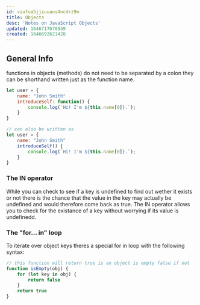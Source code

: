 ```yaml
---
id: viufua5jjzuuans4ncdrz9m
title: Objects
desc: 'Notes on JavaScript Objects'
updated: 1646717678949
created: 1646692621428
---
```

## General Info

functions in objects (methods) do not need to be separated by a colon they can be shorthand written just as the function name.

```javascript
let user = {
    name: "John Smith"
    introduceSelf: function() {
        console.log(`Hi! I'm ${this.name[0]}.`);
    }
}

// can also be written as
let user = {
    name: "John Smith"
    introduceSelf() {
        console.log(`Hi! I'm ${this.name[0]}.`);
    }
}
```

### The IN operator

While you can check to see if a key is undefined to find out wether it exists or not there is the chance that the value in the key may actually be undefined and would therefore come back as true. The IN operator allows you to check for the existance of a key without worrying if its value is undefinedd.

### The "for... in" loop

To iterate over object keys theres a special for in loop with the following syntax:

```javascript
// this function will return true is an object is empty false if not
function isEmpty(obj) {
    for (let key in obj) {
        return false
    }
    return true
}
```
